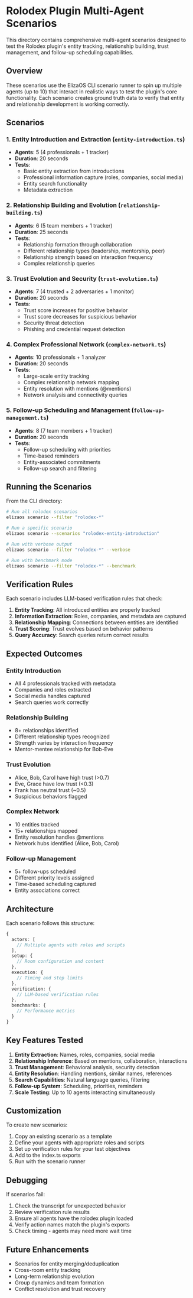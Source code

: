 # Rolodex Plugin Multi-Agent Scenarios

This directory contains comprehensive multi-agent scenarios designed to test the Rolodex plugin's entity tracking, relationship building, trust management, and follow-up scheduling capabilities.

## Overview

These scenarios use the ElizaOS CLI scenario runner to spin up multiple agents (up to 10) that interact in realistic ways to test the plugin's core functionality. Each scenario creates ground truth data to verify that entity and relationship development is working correctly.

## Scenarios

### 1. Entity Introduction and Extraction (`entity-introduction.ts`)

- **Agents**: 5 (4 professionals + 1 tracker)
- **Duration**: 20 seconds
- **Tests**:
  - Basic entity extraction from introductions
  - Professional information capture (roles, companies, social media)
  - Entity search functionality
  - Metadata extraction

### 2. Relationship Building and Evolution (`relationship-building.ts`)

- **Agents**: 6 (5 team members + 1 tracker)
- **Duration**: 25 seconds
- **Tests**:
  - Relationship formation through collaboration
  - Different relationship types (leadership, mentorship, peer)
  - Relationship strength based on interaction frequency
  - Complex relationship queries

### 3. Trust Evolution and Security (`trust-evolution.ts`)

- **Agents**: 7 (4 trusted + 2 adversaries + 1 monitor)
- **Duration**: 20 seconds
- **Tests**:
  - Trust score increases for positive behavior
  - Trust score decreases for suspicious behavior
  - Security threat detection
  - Phishing and credential request detection

### 4. Complex Professional Network (`complex-network.ts`)

- **Agents**: 10 professionals + 1 analyzer
- **Duration**: 20 seconds
- **Tests**:
  - Large-scale entity tracking
  - Complex relationship network mapping
  - Entity resolution with mentions (@mentions)
  - Network analysis and connectivity queries

### 5. Follow-up Scheduling and Management (`follow-up-management.ts`)

- **Agents**: 8 (7 team members + 1 tracker)
- **Duration**: 20 seconds
- **Tests**:
  - Follow-up scheduling with priorities
  - Time-based reminders
  - Entity-associated commitments
  - Follow-up search and filtering

## Running the Scenarios

From the CLI directory:

```bash
# Run all rolodex scenarios
elizaos scenario --filter "rolodex-*"

# Run a specific scenario
elizaos scenario --scenarios "rolodex-entity-introduction"

# Run with verbose output
elizaos scenario --filter "rolodex-*" --verbose

# Run with benchmark mode
elizaos scenario --filter "rolodex-*" --benchmark
```

## Verification Rules

Each scenario includes LLM-based verification rules that check:

1. **Entity Tracking**: All introduced entities are properly tracked
2. **Information Extraction**: Roles, companies, and metadata are captured
3. **Relationship Mapping**: Connections between entities are identified
4. **Trust Scoring**: Trust evolves based on behavior patterns
5. **Query Accuracy**: Search queries return correct results

## Expected Outcomes

### Entity Introduction

- All 4 professionals tracked with metadata
- Companies and roles extracted
- Social media handles captured
- Search queries work correctly

### Relationship Building

- 8+ relationships identified
- Different relationship types recognized
- Strength varies by interaction frequency
- Mentor-mentee relationship for Bob-Eve

### Trust Evolution

- Alice, Bob, Carol have high trust (>0.7)
- Eve, Grace have low trust (<0.3)
- Frank has neutral trust (~0.5)
- Suspicious behaviors flagged

### Complex Network

- 10 entities tracked
- 15+ relationships mapped
- Entity resolution handles @mentions
- Network hubs identified (Alice, Bob, Carol)

### Follow-up Management

- 5+ follow-ups scheduled
- Different priority levels assigned
- Time-based scheduling captured
- Entity associations correct

## Architecture

Each scenario follows this structure:

```typescript
{
  actors: [
    // Multiple agents with roles and scripts
  ],
  setup: {
    // Room configuration and context
  },
  execution: {
    // Timing and step limits
  },
  verification: {
    // LLM-based verification rules
  },
  benchmarks: {
    // Performance metrics
  }
}
```

## Key Features Tested

1. **Entity Extraction**: Names, roles, companies, social media
2. **Relationship Inference**: Based on mentions, collaboration, interactions
3. **Trust Management**: Behavioral analysis, security detection
4. **Entity Resolution**: Handling mentions, similar names, references
5. **Search Capabilities**: Natural language queries, filtering
6. **Follow-up System**: Scheduling, priorities, reminders
7. **Scale Testing**: Up to 10 agents interacting simultaneously

## Customization

To create new scenarios:

1. Copy an existing scenario as a template
2. Define your agents with appropriate roles and scripts
3. Set up verification rules for your test objectives
4. Add to the index.ts exports
5. Run with the scenario runner

## Debugging

If scenarios fail:

1. Check the transcript for unexpected behavior
2. Review verification rule results
3. Ensure all agents have the rolodex plugin loaded
4. Verify action names match the plugin's exports
5. Check timing - agents may need more wait time

## Future Enhancements

- Scenarios for entity merging/deduplication
- Cross-room entity tracking
- Long-term relationship evolution
- Group dynamics and team formation
- Conflict resolution and trust recovery
